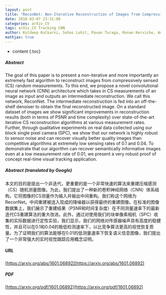 ```yaml
---
layout: post
title: "ReconNet: Non-Iterative Reconstruction of Images from Compressively Sensed Random Measurements"
date: 2016-03-07 23:31:08
categories: arXiv_CV
tags: arXiv_CV Tracking CNN
author: Kuldeep Kulkarni, Suhas Lohit, Pavan Turaga, Ronan Kerviche, Amit Ashok
mathjax: true
---
```


* content
{:toc}

##### Abstract
The goal of this paper is to present a non-iterative and more importantly an extremely fast algorithm to reconstruct images from compressively sensed (CS) random measurements. To this end, we propose a novel convolutional neural network (CNN) architecture which takes in CS measurements of an image as input and outputs an intermediate reconstruction. We call this network, ReconNet. The intermediate reconstruction is fed into an off-the-shelf denoiser to obtain the final reconstructed image. On a standard dataset of images we show significant improvements in reconstruction results (both in terms of PSNR and time complexity) over state-of-the-art iterative CS reconstruction algorithms at various measurement rates. Further, through qualitative experiments on real data collected using our block single pixel camera (SPC), we show that our network is highly robust to sensor noise and can recover visually better quality images than competitive algorithms at extremely low sensing rates of 0.1 and 0.04. To demonstrate that our algorithm can recover semantically informative images even at a low measurement rate of 0.01, we present a very robust proof of concept real-time visual tracking application.

##### Abstract (translated by Google)
本文的目的是提出一个非迭代，更重要的是一个非常快速的算法来重建压缩感测（CS）随机测量图像。为此，我们提出了一种新的卷积神经网络（CNN）体系结构，它将图像的CS测量作为输入并输出中间重构。我们称这个网络为ReconNet。中间重建被送入现成的降噪器以获得最终的重建图像。在标准的图像数据集上，我们展示了重建结果（PSNR和时间复杂度）在不同测量速率下的最新迭代CS重建算法的重大改进。此外，通过对使用我们的块单像素相机（SPC）收集的实际数据进行定性实验，我们显示，我们的网络对传感器噪声具有高度的稳健性，并且可以在0.1和0.04的极低检测速率下，以比竞争算法更高的视觉恢复质量。为了证明我们的算法能够在0.01的低测量速率下恢复语义信息图像，我们提出了一个非常强大的实时视觉跟踪应用概念证明。

##### URL
[https://arxiv.org/abs/1601.06892](https://arxiv.org/abs/1601.06892)

##### PDF
[https://arxiv.org/pdf/1601.06892](https://arxiv.org/pdf/1601.06892)

